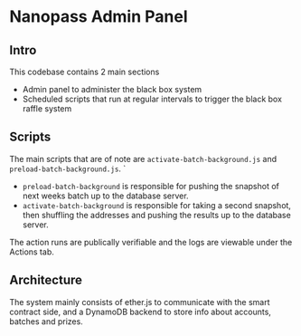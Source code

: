 # Nanopass Admin Panel

## Intro

This codebase contains 2 main sections
- Admin panel to administer the black box system
- Scheduled scripts that run at regular intervals to trigger the black box raffle system

## Scripts


The main scripts that are of note are `activate-batch-background.js` and `preload-batch-background.js`. `

- `preload-batch-background` is responsible for pushing the snapshot of next weeks batch up to the database server.
- `activate-batch-background` is responsible for taking a second snapshot, then shuffling the addresses and pushing the results up to the database server.

The action runs are publically verifiable and the logs are viewable under the Actions tab.

## Architecture

The system mainly consists of ether.js to communicate with the smart contract side, and a DynamoDB backend to store info about accounts, batches and prizes.
